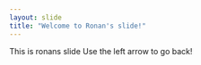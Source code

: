 ```yaml
---
layout: slide
title: "Welcome to Ronan's slide!"
---
```

This is ronans slide
Use the left arrow to go back!
